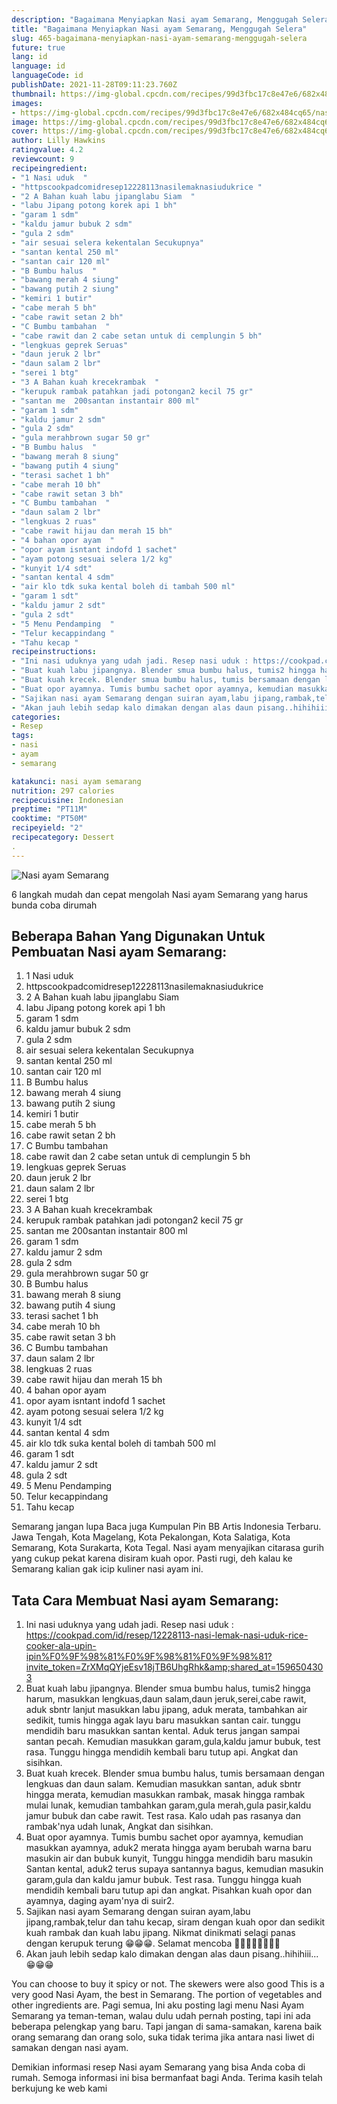 ```yaml
---
description: "Bagaimana Menyiapkan Nasi ayam Semarang, Menggugah Selera"
title: "Bagaimana Menyiapkan Nasi ayam Semarang, Menggugah Selera"
slug: 465-bagaimana-menyiapkan-nasi-ayam-semarang-menggugah-selera
future: true
lang: id
language: id
languageCode: id
publishDate: 2021-11-28T09:11:23.760Z 
thumbnail: https://img-global.cpcdn.com/recipes/99d3fbc17c8e47e6/682x484cq65/nasi-ayam-semarang-foto-resep-utama.png
images:
- https://img-global.cpcdn.com/recipes/99d3fbc17c8e47e6/682x484cq65/nasi-ayam-semarang-foto-resep-utama.png
image: https://img-global.cpcdn.com/recipes/99d3fbc17c8e47e6/682x484cq65/nasi-ayam-semarang-foto-resep-utama.png
cover: https://img-global.cpcdn.com/recipes/99d3fbc17c8e47e6/682x484cq65/nasi-ayam-semarang-foto-resep-utama.png
author: Lilly Hawkins
ratingvalue: 4.2
reviewcount: 9
recipeingredient:
- "1 Nasi uduk  "
- "httpscookpadcomidresep12228113nasilemaknasiudukrice "
- "2 A Bahan kuah labu jipanglabu Siam  "
- "labu Jipang potong korek api 1 bh"
- "garam 1 sdm"
- "kaldu jamur bubuk 2 sdm"
- "gula 2 sdm"
- "air sesuai selera kekentalan Secukupnya"
- "santan kental 250 ml"
- "santan cair 120 ml"
- "B Bumbu halus  "
- "bawang merah 4 siung"
- "bawang putih 2 siung"
- "kemiri 1 butir"
- "cabe merah 5 bh"
- "cabe rawit setan 2 bh"
- "C Bumbu tambahan  "
- "cabe rawit dan 2 cabe setan untuk di cemplungin 5 bh"
- "lengkuas geprek Seruas"
- "daun jeruk 2 lbr"
- "daun salam 2 lbr"
- "serei 1 btg"
- "3 A Bahan kuah krecekrambak  "
- "kerupuk rambak patahkan jadi potongan2 kecil 75 gr"
- "santan me  200santan instantair 800 ml"
- "garam 1 sdm"
- "kaldu jamur 2 sdm"
- "gula 2 sdm"
- "gula merahbrown sugar 50 gr"
- "B Bumbu halus  "
- "bawang merah 8 siung"
- "bawang putih 4 siung"
- "terasi sachet 1 bh"
- "cabe merah 10 bh"
- "cabe rawit setan 3 bh"
- "C Bumbu tambahan  "
- "daun salam 2 lbr"
- "lengkuas 2 ruas"
- "cabe rawit hijau dan merah 15 bh"
- "4 bahan opor ayam  "
- "opor ayam isntant indofd 1 sachet"
- "ayam potong sesuai selera 1/2 kg"
- "kunyit 1/4 sdt"
- "santan kental 4 sdm"
- "air klo tdk suka kental boleh di tambah 500 ml"
- "garam 1 sdt"
- "kaldu jamur 2 sdt"
- "gula 2 sdt"
- "5 Menu Pendamping  "
- "Telur kecappindang "
- "Tahu kecap "
recipeinstructions:
- "Ini nasi uduknya yang udah jadi. Resep nasi uduk : https://cookpad.com/id/resep/12228113-nasi-lemak-nasi-uduk-rice-cooker-ala-upin-ipin%F0%9F%98%81%F0%9F%98%81%F0%9F%98%81?invite_token=ZrXMqQYjeEsv18jTB6UhgRhk&amp;shared_at=1596504303"
- "Buat kuah labu jipangnya. Blender smua bumbu halus, tumis2 hingga harum, masukkan lengkuas,daun salam,daun jeruk,serei,cabe rawit, aduk sbntr lanjut masukkan labu jipang, aduk merata, tambahkan air sedikit, tumis hingga agak layu baru masukkan santan cair. tunggu mendidih baru masukkan santan kental. Aduk terus jangan sampai santan pecah. Kemudian masukkan garam,gula,kaldu jamur bubuk, test rasa. Tunggu hingga mendidih kembali baru tutup api. Angkat dan sisihkan."
- "Buat kuah krecek. Blender smua bumbu halus, tumis bersamaan dengan lengkuas dan daun salam. Kemudian masukkan santan, aduk sbntr hingga merata, kemudian masukkan rambak, masak hingga rambak mulai lunak, kemudian tambahkan garam,gula merah,gula pasir,kaldu jamur bubuk dan cabe rawit. Test rasa. Kalo udah pas rasanya dan rambak&#39;nya udah lunak, Angkat dan sisihkan."
- "Buat opor ayamnya. Tumis bumbu sachet opor ayamnya, kemudian masukkan ayamnya, aduk2 merata hingga ayam berubah warna baru masukin air dan bubuk kunyit, Tunggu hingga mendidih baru masukin Santan kental, aduk2 terus supaya santannya bagus, kemudian masukin garam,gula dan kaldu jamur bubuk. Test rasa. Tunggu hingga kuah mendidih kembali baru tutup api dan angkat. Pisahkan kuah opor dan ayamnya, daging ayam&#39;nya di suir2."
- "Sajikan nasi ayam Semarang dengan suiran ayam,labu jipang,rambak,telur dan tahu kecap, siram dengan kuah opor dan sedikit kuah rambak dan kuah labu jipang. Nikmat dinikmati selagi panas dengan kerupuk terung 😁😁😁. Selamat mencoba 🙏🙏🤗🤗🥰🥰💪💪"
- "Akan jauh lebih sedap kalo dimakan dengan alas daun pisang..hihihiii...😁😁😁"
categories:
- Resep
tags:
- nasi
- ayam
- semarang

katakunci: nasi ayam semarang 
nutrition: 297 calories
recipecuisine: Indonesian
preptime: "PT11M"
cooktime: "PT50M"
recipeyield: "2"
recipecategory: Dessert
. 
---
```



![Nasi ayam Semarang](https://img-global.cpcdn.com/recipes/99d3fbc17c8e47e6/682x484cq65/nasi-ayam-semarang-foto-resep-utama.png)

6 langkah mudah dan cepat mengolah  Nasi ayam Semarang yang harus bunda coba dirumah

<!--inarticleads1-->

## Beberapa Bahan Yang Digunakan Untuk Pembuatan Nasi ayam Semarang:

1. 1 Nasi uduk  
1. httpscookpadcomidresep12228113nasilemaknasiudukrice 
1. 2 A Bahan kuah labu jipanglabu Siam  
1. labu Jipang potong korek api 1 bh
1. garam 1 sdm
1. kaldu jamur bubuk 2 sdm
1. gula 2 sdm
1. air sesuai selera kekentalan Secukupnya
1. santan kental 250 ml
1. santan cair 120 ml
1. B Bumbu halus  
1. bawang merah 4 siung
1. bawang putih 2 siung
1. kemiri 1 butir
1. cabe merah 5 bh
1. cabe rawit setan 2 bh
1. C Bumbu tambahan  
1. cabe rawit dan 2 cabe setan untuk di cemplungin 5 bh
1. lengkuas geprek Seruas
1. daun jeruk 2 lbr
1. daun salam 2 lbr
1. serei 1 btg
1. 3 A Bahan kuah krecekrambak  
1. kerupuk rambak patahkan jadi potongan2 kecil 75 gr
1. santan me  200santan instantair 800 ml
1. garam 1 sdm
1. kaldu jamur 2 sdm
1. gula 2 sdm
1. gula merahbrown sugar 50 gr
1. B Bumbu halus  
1. bawang merah 8 siung
1. bawang putih 4 siung
1. terasi sachet 1 bh
1. cabe merah 10 bh
1. cabe rawit setan 3 bh
1. C Bumbu tambahan  
1. daun salam 2 lbr
1. lengkuas 2 ruas
1. cabe rawit hijau dan merah 15 bh
1. 4 bahan opor ayam  
1. opor ayam isntant indofd 1 sachet
1. ayam potong sesuai selera 1/2 kg
1. kunyit 1/4 sdt
1. santan kental 4 sdm
1. air klo tdk suka kental boleh di tambah 500 ml
1. garam 1 sdt
1. kaldu jamur 2 sdt
1. gula 2 sdt
1. 5 Menu Pendamping  
1. Telur kecappindang 
1. Tahu kecap 

Semarang jangan lupa Baca juga Kumpulan Pin BB Artis Indonesia Terbaru. Jawa Tengah, Kota Magelang, Kota Pekalongan, Kota Salatiga, Kota Semarang, Kota Surakarta, Kota Tegal. Nasi ayam menyajikan citarasa gurih yang cukup pekat karena disiram kuah opor. Pasti rugi, deh kalau ke Semarang kalian gak icip kuliner nasi ayam ini. 

<!--inarticleads2-->

## Tata Cara Membuat Nasi ayam Semarang:

1. Ini nasi uduknya yang udah jadi. Resep nasi uduk : https://cookpad.com/id/resep/12228113-nasi-lemak-nasi-uduk-rice-cooker-ala-upin-ipin%F0%9F%98%81%F0%9F%98%81%F0%9F%98%81?invite_token=ZrXMqQYjeEsv18jTB6UhgRhk&amp;shared_at=1596504303
1. Buat kuah labu jipangnya. Blender smua bumbu halus, tumis2 hingga harum, masukkan lengkuas,daun salam,daun jeruk,serei,cabe rawit, aduk sbntr lanjut masukkan labu jipang, aduk merata, tambahkan air sedikit, tumis hingga agak layu baru masukkan santan cair. tunggu mendidih baru masukkan santan kental. Aduk terus jangan sampai santan pecah. Kemudian masukkan garam,gula,kaldu jamur bubuk, test rasa. Tunggu hingga mendidih kembali baru tutup api. Angkat dan sisihkan.
1. Buat kuah krecek. Blender smua bumbu halus, tumis bersamaan dengan lengkuas dan daun salam. Kemudian masukkan santan, aduk sbntr hingga merata, kemudian masukkan rambak, masak hingga rambak mulai lunak, kemudian tambahkan garam,gula merah,gula pasir,kaldu jamur bubuk dan cabe rawit. Test rasa. Kalo udah pas rasanya dan rambak&#39;nya udah lunak, Angkat dan sisihkan.
1. Buat opor ayamnya. Tumis bumbu sachet opor ayamnya, kemudian masukkan ayamnya, aduk2 merata hingga ayam berubah warna baru masukin air dan bubuk kunyit, Tunggu hingga mendidih baru masukin Santan kental, aduk2 terus supaya santannya bagus, kemudian masukin garam,gula dan kaldu jamur bubuk. Test rasa. Tunggu hingga kuah mendidih kembali baru tutup api dan angkat. Pisahkan kuah opor dan ayamnya, daging ayam&#39;nya di suir2.
1. Sajikan nasi ayam Semarang dengan suiran ayam,labu jipang,rambak,telur dan tahu kecap, siram dengan kuah opor dan sedikit kuah rambak dan kuah labu jipang. Nikmat dinikmati selagi panas dengan kerupuk terung 😁😁😁. Selamat mencoba 🙏🙏🤗🤗🥰🥰💪💪
1. Akan jauh lebih sedap kalo dimakan dengan alas daun pisang..hihihiii...😁😁😁


You can choose to buy it spicy or not. The skewers were also good This is a very good Nasi Ayam, the best in Semarang. The portion of vegetables and other ingredients are. Pagi semua, Ini aku posting lagi menu Nasi Ayam Semarang ya teman-teman, walau dulu udah pernah posting, tapi ini ada beberapa pelengkap yang baru. Tapi jangan di sama-samakan, karena baik orang semarang dan orang solo, suka tidak terima jika antara nasi liwet di samakan dengan nasi ayam. 

Demikian informasi  resep Nasi ayam Semarang   yang bisa Anda coba di rumah. Semoga informasi ini bisa bermanfaat bagi Anda. Terima kasih telah berkujung ke web kami
